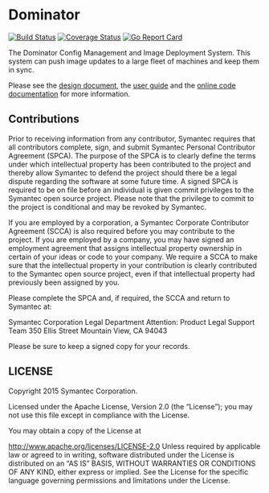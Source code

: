 # Dominator
[![Build Status](https://travis-ci.org/Symantec/Dominator.svg?branch=master)](https://travis-ci.org/Symantec/Dominator)
[![Coverage Status](https://coveralls.io/repos/github/Symantec/Dominator/badge.svg?branch=master)](https://coveralls.io/github/Symantec/Dominator?branch=master)
[![Go Report Card](https://goreportcard.com/badge/github.com/Symantec/Dominator)](https://goreportcard.com/report/github.com/Symantec/Dominator)

The Dominator Config Management and Image Deployment System. This system can
push image updates to a large fleet of machines and keep them in sync.

Please see the
[design document](design-docs/Dominator/README.md),
the [user guide](user-guide/README.md)
and the
[online code documentation](https://godoc.org/?q=github.com%2FSymantec%2FDominator%2F)
for more information.

## Contributions

Prior to receiving information from any contributor, Symantec requires
that all contributors complete, sign, and submit Symantec Personal
Contributor Agreement (SPCA).  The purpose of the SPCA is to clearly
define the terms under which intellectual property has been
contributed to the project and thereby allow Symantec to defend the
project should there be a legal dispute regarding the software at some
future time. A signed SPCA is required to be on file before an
individual is given commit privileges to the Symantec open source
project.  Please note that the privilege to commit to the project is
conditional and may be revoked by Symantec.

If you are employed by a corporation, a Symantec Corporate Contributor
Agreement (SCCA) is also required before you may contribute to the
project.  If you are employed by a company, you may have signed an
employment agreement that assigns intellectual property ownership in
certain of your ideas or code to your company.  We require a SCCA to
make sure that the intellectual property in your contribution is
clearly contributed to the Symantec open source project, even if that
intellectual property had previously been assigned by you.

Please complete the SPCA and, if required, the SCCA and return to
Symantec at:

Symantec Corporation
Legal Department
Attention:  Product Legal Support Team
350 Ellis Street
Mountain View, CA 94043

Please be sure to keep a signed copy for your records.

## LICENSE

Copyright 2015 Symantec Corporation.

Licensed under the Apache License, Version 2.0 (the “License”); you
may not use this file except in compliance with the License.

You may obtain a copy of the License at

http://www.apache.org/licenses/LICENSE-2.0 Unless required by
applicable law or agreed to in writing, software distributed under the
License is distributed on an “AS IS” BASIS, WITHOUT WARRANTIES OR
CONDITIONS OF ANY KIND, either express or implied. See the License for
the specific language governing permissions and limitations under the
License.
